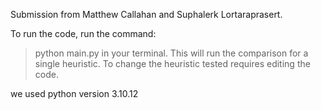 Submission from Matthew Callahan and  Suphalerk Lortaraprasert.

To run the code, run the command:
> python main.py
in your terminal. This will run the comparison for a single heuristic. To change the heuristic tested requires editing the code.

we used python version 3.10.12



